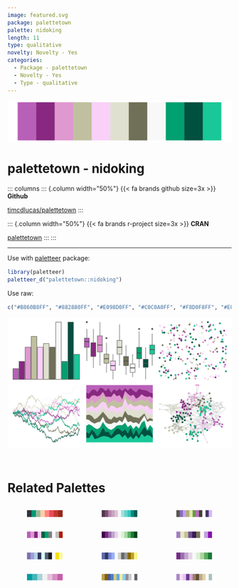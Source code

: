 ```yaml
---
image: featured.svg
package: palettetown
palette: nidoking
length: 11
type: qualitative
novelty: Novelty - Yes
categories:
  - Package - palettetown
  - Novelty - Yes
  - Type - qualitative
---
```


![](featured.svg)

# palettetown - nidoking 

::: columns
::: {.column width="50%"}
{{< fa brands github size=3x >}}
**Github**

[timcdlucas/palettetown](https://github.com/timcdlucas/palettetown)
:::

::: {.column width="50%"}
{{< fa brands r-project size=3x >}}
**CRAN**

[palettetown](https://CRAN.R-project.org/package=palettetown)
:::
:::

<hr> 

Use with [paletteer](https://emilhvitfeldt.github.io/paletteer/) package:

```r
library(paletteer)
paletteer_d("palettetown::nidoking")
```

Use raw:

```r
c("#B860B8FF", "#882880FF", "#E098D0FF", "#C0C0A0FF", "#F8D0F8FF", "#E0E0D0FF", "#707058FF", "#F8F8F8FF", "#00A070FF", "#005040FF", "#18C898FF")
``` 

![](examples.png) 

<br>

# Related Palettes

<div class="list" style="display: grid; grid-template-columns: auto auto auto;"> <figure class="figure">
<a href="../../awtools/a_palette/"> <img src="../../awtools/a_palette/featured.svg" style="width: 100%;" class="figure-img"></a>
</figure> <figure class="figure">
<a href="../../Redmonder/dPBIPuGn/"> <img src="../../Redmonder/dPBIPuGn/featured.svg" style="width: 100%;" class="figure-img"></a>
</figure> <figure class="figure">
<a href="../../ggthemr/lilac/"> <img src="../../ggthemr/lilac/featured.svg" style="width: 100%;" class="figure-img"></a>
</figure> <figure class="figure">
<a href="../../palettetown/nidoranm/"> <img src="../../palettetown/nidoranm/featured.svg" style="width: 100%;" class="figure-img"></a>
</figure> <figure class="figure">
<a href="../../RColorBrewer/PRGn/"> <img src="../../RColorBrewer/PRGn/featured.svg" style="width: 100%;" class="figure-img"></a>
</figure> <figure class="figure">
<a href="../../palettetown/dratini/"> <img src="../../palettetown/dratini/featured.svg" style="width: 100%;" class="figure-img"></a>
</figure> <figure class="figure">
<a href="../../palettetown/regice/"> <img src="../../palettetown/regice/featured.svg" style="width: 100%;" class="figure-img"></a>
</figure> <figure class="figure">
<a href="../../palettetown/heracross/"> <img src="../../palettetown/heracross/featured.svg" style="width: 100%;" class="figure-img"></a>
</figure> <figure class="figure">
<a href="../../khroma/PRGn/"> <img src="../../khroma/PRGn/featured.svg" style="width: 100%;" class="figure-img"></a>
</figure> <figure class="figure">
<a href="../../rcartocolor/Tropic/"> <img src="../../rcartocolor/Tropic/featured.svg" style="width: 100%;" class="figure-img"></a>
</figure> <figure class="figure">
<a href="../../palettetown/hitmontop/"> <img src="../../palettetown/hitmontop/featured.svg" style="width: 100%;" class="figure-img"></a>
</figure> <figure class="figure">
<a href="../../palettetown/venomoth/"> <img src="../../palettetown/venomoth/featured.svg" style="width: 100%;" class="figure-img"></a>
</figure> 
</div>
